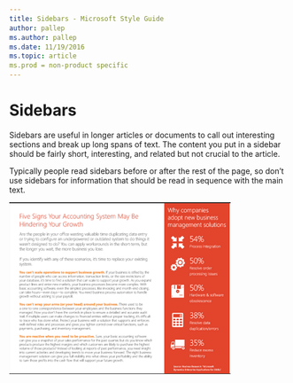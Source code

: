 ```yaml
---
title: Sidebars - Microsoft Style Guide
author: pallep
ms.author: pallep
ms.date: 11/19/2016
ms.topic: article
ms.prod = non-product specific
---
```


# Sidebars

Sidebars are
useful in longer articles or documents to call out interesting
sections and break up long spans of text. The content you put in a
sidebar should be fairly short, interesting, and related but not
crucial to the article. 

Typically
people read sidebars before or after the rest of the page, so don’t use
sidebars for information that should be read in sequence with the
main text.

![](media/sidebars/1416770987.png)
